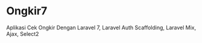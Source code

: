 # Ongkir7
 Aplikasi Cek Ongkir Dengan Laravel 7, Laravel Auth Scaffolding, Laravel Mix, Ajax, Select2
